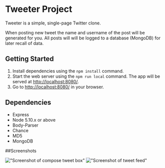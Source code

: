 # Tweeter Project

Tweeter is a simple, single-page Twitter clone.

When posting new tweet the name and username of the post will be generated for you. All posts will will be logged to a database (MongoDB) for later recall of data.

## Getting Started

1. Install dependencies using the `npm install` command.
2. Start the web server using the `npm run local` command. The app will be served at <http://localhost:8080/>.
3. Go to <http://localhost:8080/> in your browser.

## Dependencies

- Express
- Node 5.10.x or above
- Body-Parser
- Chance
- MD5
- MongoDB

##Screenshots

!["Screenshot of compose tweet box"]()
!["Screenshot of tweet feed"]()

